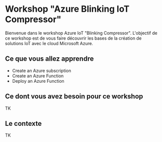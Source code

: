# Workshop "Azure Blinking IoT Compressor"

Bienvenue dans le workshop Azure IoT "Blinking Compressor".
L'objectif de ce workshop est de vous faire découvrir les bases de la création
de solutions IoT avec le cloud Microsoft Azure.

## Ce que vous allez apprendre

- Create an Azure subscription
- Create an Azure Function
- Deploy an Azure Function

## Ce dont vous avez besoin pour ce workshop

TK

## Le contexte

TK